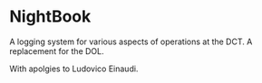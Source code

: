 # NightBook
A logging system for various aspects of operations at the DCT.  A replacement for the DOL.

With apolgies to Ludovico Einaudi.
